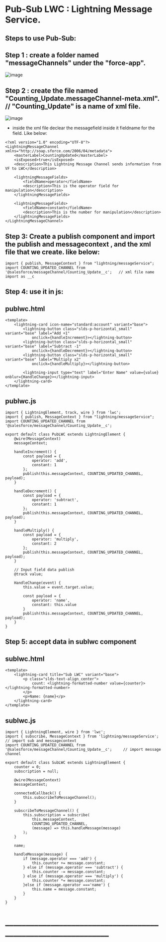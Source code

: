 # Pub-Sub LWC : Lightning Message Service.

## Steps to use Pub-Sub:

## Step 1 : create a folder named "messageChannels" under the "force-app".
![image](https://github.com/gauravxlokhande/Pub-Sub_Lightning_Web_Components/assets/119065314/6cde8c4d-a218-44e1-8595-ceced5b7d549)

## Step 2 : create the file named "Counting_Update.messageChannel-meta.xml".  // "Counting_Update" is a name of xml file.
![image](https://github.com/gauravxlokhande/Pub-Sub_Lightning_Web_Components/assets/119065314/dde18ec3-f5a4-455b-80ca-bd70ed89ea81)

- inside the xml file declear the messagefield inside it fieldname for the field. Like below:

```
<?xml version="1.0" encoding="UTF-8"?>
<LightningMessageChannel xmlns="http://soap.sforce.com/2006/04/metadata">
    <masterLabel>CountingUpdated</masterLabel>
    <isExposed>true</isExposed>
    <description>This Lightning Message Channel sends information from VF to LWC</description>

    <lightningMessageFields>
        <fieldName>operator</fieldName>
        <description>This is the operator field for manipulation</description>
    </lightningMessageFields>

    <lightningMessageFields>
        <fieldName>constant</fieldName>
        <description>This is the number for manipulation</description>
    </lightningMessageFields>
</LightningMessageChannel>
```

## Step 3: Create a  publish component and import the publish and messagecontext , and the xml file that we create. like below:

```
import { publish, MessageContext } from "lightning/messageService";
import COUNTING_UPDATED_CHANNEL from '@salesforce/messageChannel/Counting_Update__c';   // xml file name import as __c
```

## Step 4: use it in js:

## publwc.html
```
<template>
    <lightning-card icon-name="standard:account" variant="base">
        <lightning-button class="slds-p-horizontal_small" variant="base" label="Add +1"
            onclick={handleIncrement}></lightning-button>
        <lightning-button class="slds-p-horizontal_small" variant="base" label="Subtract -1"
            onclick={handleDecrement}></lightning-button>
        <lightning-button class="slds-p-horizontal_small" variant="base" label="Multiply x2"
            onclick={handleMultiply}></lightning-button>

        <lightning-input type="text" label="Enter Name" value={value} onblur={HandleChange}></lightning-input>
    </lightning-card>
</template>
```

## publwc.js
```
import { LightningElement, track, wire } from 'lwc';
import { publish, MessageContext } from "lightning/messageService";
import COUNTING_UPDATED_CHANNEL from '@salesforce/messageChannel/Counting_Update__c';

export default class PubLWC extends LightningElement {
    @wire(MessageContext)
    messageContext;

    handleIncrement() {
        const payload = {
            operator: 'add',
            constant: 1
        };
        publish(this.messageContext, COUNTING_UPDATED_CHANNEL, payload);
    }

    handleDecrement() {
        const payload = {
            operator: 'subtract',
            constant: 1
        };
        publish(this.messageContext, COUNTING_UPDATED_CHANNEL, payload);
    }

    handleMultiply() {
        const payload = {
            operator: 'multiply',
            constant: 2
        };
        publish(this.messageContext, COUNTING_UPDATED_CHANNEL, payload);
    }

    // Input field data publish
    @track value;

    HandleChange(event) {
        this.value = event.target.value;

        const payload = {
            operator: 'name',
            constant: this.value
        }
        publish(this.messageContext, COUNTING_UPDATED_CHANNEL, payload);
    }
}

```

## Step 5: accept data in sublwc component

## sublwc.html
```
<template>
    <lightning-card title="Sub LWC" variant="base">
        <p class="slds-text-align_center">
            count: <lightning-formatted-number value={counter}></lightning-formatted-number>
        </p>
        <p>Name: {name}</p>
    </lightning-card>
</template>
```

## sublwc.js
```
import { LightningElement, wire } from 'lwc';
import { subscribe, MessageContext } from 'lightning/messageService';                     // import sub and messagecontext
import COUNTING_UPDATED_CHANNEL from '@salesforce/messageChannel/Counting_Update__c';     // import message channel

export default class SubLWC extends LightningElement {
    counter = 0;
    subscription = null;

    @wire(MessageContext)
    messageContext;

    connectedCallback() {
        this.subscribeToMessageChannel();
    }

    subscribeToMessageChannel() {
        this.subscription = subscribe(
            this.messageContext,
            COUNTING_UPDATED_CHANNEL,
            (message) => this.handleMessage(message)
        );
    }

    name;

    handleMessage(message) {
        if (message.operator === 'add') {
            this.counter += message.constant;
        } else if (message.operator === 'subtract') {
            this.counter -= message.constant;
        } else if (message.operator === 'multiply') {
            this.counter *= message.constant;
        }else if (message.operator ==='name') {
            this.name = message.constant;
        }
    }
}

```

 # ______________________________________________________________
